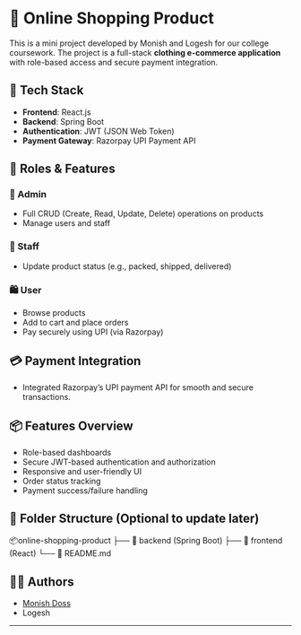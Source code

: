 # 🛒 Online Shopping Product

This is a mini project developed by Monish and Logesh for our college coursework. The project is a full-stack **clothing e-commerce application** with role-based access and secure payment integration.

## 🔧 Tech Stack

- **Frontend**: React.js
- **Backend**: Spring Boot
- **Authentication**: JWT (JSON Web Token)
- **Payment Gateway**: Razorpay UPI Payment API

## 👥 Roles & Features

### 🔐 Admin
- Full CRUD (Create, Read, Update, Delete) operations on products
- Manage users and staff

### 👷 Staff
- Update product status (e.g., packed, shipped, delivered)

### 🛍️ User
- Browse products
- Add to cart and place orders
- Pay securely using UPI (via Razorpay)

## 💳 Payment Integration
- Integrated Razorpay’s UPI payment API for smooth and secure transactions.

## 📦 Features Overview
- Role-based dashboards
- Secure JWT-based authentication and authorization
- Responsive and user-friendly UI
- Order status tracking
- Payment success/failure handling

## 📁 Folder Structure (Optional to update later)
📦online-shopping-product
  ├── 🧩 backend (Spring Boot)
  ├── 🎨 frontend (React)
  └── 📜 README.md


## 👨‍💻 Authors

- [Monish Doss](https://github.com/MonishDoss)  
- Logesh

---
